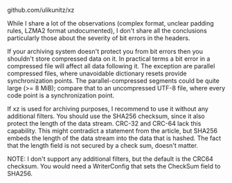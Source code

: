 
github.com/ulikunitz/xz

While I share a lot of the observations (complex format, unclear padding rules, LZMA2 
format undocumented), I don't share all the conclusions particularly those about the 
severity of bit errors in the headers. 

If your archiving system doesn't protect you from bit errors then you shouldn't store 
compressed data on it. In practical terms a bit error in a compressed file will affect 
all data following it. The exception are parallel compressed files, where unavoidable
dictionary resets provide synchronization points. The parallel-compressed segments could 
be quite large (>= 8 MiB); compare that to an uncompressed UTF-8 file, where every code 
point is a synchronization point.

If xz is used for archiving purposes, I recommend to use it without any additional filters.
You should use the SHA256 checksum, since it also protect the length of the data stream. 
CRC-32 and CRC-64 lack this capability. This might contradict a statement from the article,
 but SHA256 embeds the length of the data stream into the data that is hashed. The fact 
 that the length field is not secured by a check sum, doesn't matter.

NOTE:
I don't support any additional filters, but the default is the CRC64 checksum. You would 
need a WriterConfig that sets the CheckSum field to SHA256.
